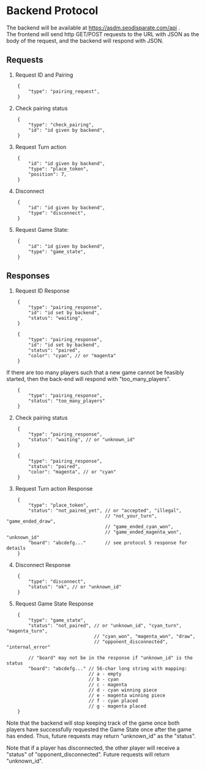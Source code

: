 # Backend Protocol

The backend will be available at https://asdm.seodisparate.com/api .  
The frontend will send http GET/POST requests to the URL with JSON as the body
of the request, and the backend will respond with JSON.

## Requests

1. Request ID and Pairing

```
    {
        "type": "pairing_request",
    }
```

2. Check pairing status

```
    {
        "type": "check_pairing",
        "id": "id given by backend",
    }
```

3. Request Turn action

```
    {
        "id": "id given by backend",
        "type": "place_token",
        "position": 7,
    }
```

4. Disconnect

```
    {
        "id": "id given by backend",
        "type": "disconnect",
    }
```

5. Request Game State:

```
    {
        "id": "id given by backend",
        "type": "game_state",
    }
```

## Responses

1. Request ID Response

```
    {
        "type": "pairing_response",
        "id": "id set by backend",
        "status": "waiting",
    }
```

```
    {
        "type": "pairing_response",
        "id": "id set by backend",
        "status": "paired",
        "color": "cyan", // or "magenta"
    }
```

If there are too many players such that a new game cannot be feasibly started,
then the back-end will respond with "too\_many\_players".
```
    {
        "type": "pairing_response",
        "status": "too_many_players"
    }
```

2. Check pairing status

```
    {
        "type": "pairing_response",
        "status": "waiting", // or "unknown_id"
    }
```

```
    {
        "type": "pairing_response",
        "status": "paired",
        "color": "magenta", // or "cyan"
    }   
```

3. Request Turn action Response

```
    {
        "type": "place_token",
        "status": "not_paired_yet", // or "accepted", "illegal",
                                    // "not_your_turn", "game_ended_draw",
                                    // "game_ended_cyan_won",
                                    // "game_ended_magenta_won", "unknown_id"
        "board": "abcdefg..."       // see protocol 5 response for details
    }   
```

4. Disconnect Response

```
    {
        "type": "disconnect",
        "status": "ok", // or "unknown_id"
    }
```

5. Request Game State Response

```
    {
        "type": "game_state",
        "status": "not_paired", // or "unknown_id", "cyan_turn", "magenta_turn",
                                // "cyan_won", "magenta_won", "draw",
                                // "opponent_disconnected", "internal_error"

        // "board" may not be in the response if "unknown_id" is the status
        "board": "abcdefg..." // 56-char long string with mapping:
                              // a - empty
                              // b - cyan
                              // c - magenta
                              // d - cyan winning piece
                              // e - magenta winning piece
                              // f - cyan placed
                              // g - magenta placed
    }
```

Note that the backend will stop keeping track of the game once both players have
successfully requested the Game State once after the game has ended. Thus,
future requests may return "unknown\_id" as the "status".

Note that if a player has disconnected, the other player will receive a "status"
of "opponent\_disconnected". Future requests will return "unknown\_id".
